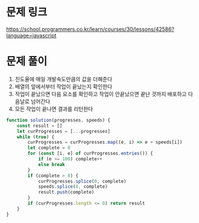 # 문제 링크

https://school.programmers.co.kr/learn/courses/30/lessons/42586?language=javascript

# 문제 풀이

1. 진도율에 매일 개발속도만큼의 값을 더해준다
2. 배열의 앞에서부터 작업이 끝났는지 확인한다
3. 작업이 끝났으면 다음 요소를 확인하고 작업이 안끝났으면 끝난 것까지 배포하고 다음날로 넘어간다
4. 모든 작업이 끝나면 결과를 리턴한다

```js
function solution(progresses, speeds) {
    const result = []
    let curProgresses = [...progresses]
    while (true) {
        curProgresses = curProgresses.map((e, i) => e + speeds[i])
        let complete = 0
        for (const [i, e] of curProgresses.entries()) {
            if (e >= 100) complete++
            else break
        }
        if (complete > 0) {
            curProgresses.splice(0, complete)
            speeds.splice(0, complete)
            result.push(complete)
        }
        if (curProgresses.length <= 0) return result
    }
}
```
